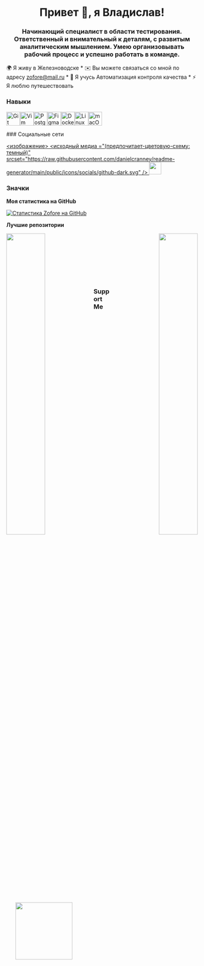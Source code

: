 <h1 align="center">Привет 👋, я Владислав!</h1>
<h3 align="center">Начинающий специалист в области тестирования. Ответственный и внимательный к деталям, с развитым аналитическим мышлением. Умею организовывать рабочий процесс и успешно работать в команде.</h3>


🌍 Я живу в Железноводске * 
✉️ Вы можете связаться со мной по адресу [zofore@mail.ru](mailto:zofore@mail.ru) * 
🧠 Я учусь Автоматизация контроля качества * ⚡ Я люблю путешествовать

### Навыки

<p align="left"> <a href="https://git-scm.com /" target="_blank" rel="noreferrer"><img src="https://raw.githubusercontent.com/danielcranney/readme-generator/main/public/icons/skills/git-colored.svg" width="36" height="36" alt="Git" /></a><a href="https://www.vim.org/" target="_blank" rel="noreferrer"><img src="https://raw.githubusercontent.com/danielcranney/readme-generator/main/public/icons/skills/vim.svg" width="36" height="36" alt="Vim" /></a><a href="https://www.postgresql.org/" target="_blank" rel="noreferrer"><img src="https://raw.githubusercontent.com/danielcranney/readme-generator/main/public/icons/skills/postgresql-colored.svg" width="36" height="36" alt="PostgreSQL" /></a><a href="https://www.figma.com/" target="_blank" rel="noreferrer"><img src="https://raw.githubusercontent.com/danielcranney/readme-generator/main/public/icons/skills/figma-colored.svg" width="36" height="36" alt="Figma" /></a><a href="https://www.docker.com/" target="_blank" rel="noreferrer"><img src="https://raw.githubusercontent.com/danielcranney/readme-generator/main/public/icons/skills/docker-colored.svg" width="36" height="36" alt="Docker" /></a><a href="https://www.linux.org " target="_blank" rel="noreferrer"><img src="https://raw.githubusercontent.com/danielcranney/readme-generator/main/public/icons/skills/linux-colored.svg" width="36" height="36" alt="Linux" /></a><a href="https://apple.com " target="_blank" rel="noreferrer"><img src="https://raw.githubusercontent.com/danielcranney/readme-generator/main/public/icons/skills/macos-colored.svg" width="36" height="36" alt="macOS" /></a> </p>
### Социальные сети <p align="left"> <a href="https://www.github.com/Zofore"target="_blank" rel="noreferrer"> <изображение> <исходный медиа ="(предпочитает-цветовую-схему: темный)" srcset="https://raw.githubusercontent.com/danielcranney/readme-generator/main/public/icons/socials/github-dark.svg" /> <source media="(предпочитает-цветовая схема: светлая)" srcset="https://raw.githubusercontent.com/danielcranney/readme-generator/main/public/icons/socials/github.svg " /> <img src="https://raw.githubusercontent.com/danielcranney/readme-generator/main/public/icons/socials/github.svg" width="32" height="32" /> </picture> </a></p>

### Значки

<b> Моя статистика на GitHub </b>

<a href="http://www.github.com/Zofore"><img src="https://github-readme-stats.vercel.app/api?username=Zofore&show_icons=true&hide=&count_private=true&title_color=0891b2&text_color=ef4444&icon_color=22c55e&bg_color=1c1917&hide_border=true&show_icons=true" alt="Статистика Zofore на GitHub" /></a>

<b> Лучшие репозитории </b>

<div width="100%" align="center"><a href="https://github.com/Zofore/qa-engineer-project-84" align="left"><img align="left" width="45%" src="https://github-readme-stats.vercel.app/api/pin/?username=Zofore&repo=qa-engineer-project-84&title_color=0891b2&text_color=ef4444&icon_color=22c55e&bg_color=1c1917&hide_border=true&locale=en" /></a><a href="https://github.com/Zofore/qa-engineer-project-85" align="right"><img align="right" width="45%" src="https://github-readme-stats.vercel.app/api/pin/?username=Zofore&repo=qa-engineer-project-85&title_color=0891b2&text_color=ef4444&icon_color=22c55e&bg_color=1c1917&hide_border=true&locale=en" /></a></div><br /><br /><br /><br /><br /><br /><br />

### Support Me

<ul style="list-style-type: none; margin: 0;">

<li style="display: inline-block; margin-right: 0.25rem;"><a href="https://www.ko-fi.com/zofore"><img src="https://storage.ko-fi.com/cdn/kofi2.png?v=3" width="150"/></a></li>

</ul>
